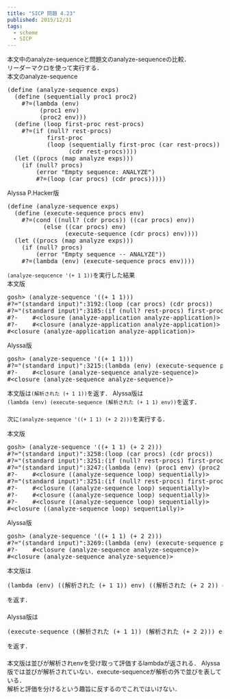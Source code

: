 ```yaml
---
title: "SICP 問題 4.23"
published: 2015/12/31
tags:
  - scheme
  - SICP
---
```


<p>本文中のanalyze-sequenceと問題文のanalyze-sequenceの比較．<br/>
リーダーマクロを使って実行する．<br/>
本文のanalyze-sequence</p>

<pre class="code lang-scheme" data-lang="scheme" data-unlink><span class="synSpecial">(</span><span class="synStatement">define</span> <span class="synSpecial">(</span>analyze-sequence exps<span class="synSpecial">)</span>
  <span class="synSpecial">(</span><span class="synStatement">define</span> <span class="synSpecial">(</span>sequentially proc1 proc2<span class="synSpecial">)</span>
    <span class="synError">#?=</span><span class="synSpecial">(</span><span class="synStatement">lambda</span> <span class="synSpecial">(</span>env<span class="synSpecial">)</span>
         <span class="synSpecial">(</span>proc1 env<span class="synSpecial">)</span>
         <span class="synSpecial">(</span>proc2 env<span class="synSpecial">)))</span>
  <span class="synSpecial">(</span><span class="synStatement">define</span> <span class="synSpecial">(</span>loop first-proc rest-procs<span class="synSpecial">)</span>
    <span class="synError">#?=</span><span class="synSpecial">(</span><span class="synStatement">if</span> <span class="synSpecial">(</span><span class="synIdentifier">null?</span> rest-procs<span class="synSpecial">)</span>
           first-proc
           <span class="synSpecial">(</span>loop <span class="synSpecial">(</span>sequentially first-proc <span class="synSpecial">(</span><span class="synIdentifier">car</span> rest-procs<span class="synSpecial">))</span>
                 <span class="synSpecial">(</span><span class="synIdentifier">cdr</span> rest-procs<span class="synSpecial">))))</span>
  <span class="synSpecial">(</span><span class="synStatement">let</span> <span class="synSpecial">((</span>procs <span class="synSpecial">(</span><span class="synIdentifier">map</span> analyze exps<span class="synSpecial">)))</span>
    <span class="synSpecial">(</span><span class="synStatement">if</span> <span class="synSpecial">(</span><span class="synIdentifier">null?</span> procs<span class="synSpecial">)</span>
        <span class="synSpecial">(</span>error <span class="synConstant">&quot;Empty sequence: ANALYZE&quot;</span><span class="synSpecial">)</span>
        <span class="synError">#?=</span><span class="synSpecial">(</span>loop <span class="synSpecial">(</span><span class="synIdentifier">car</span> procs<span class="synSpecial">)</span> <span class="synSpecial">(</span><span class="synIdentifier">cdr</span> procs<span class="synSpecial">)))))</span>
</pre>


<p>Alyssa P.Hacker版</p>

<pre class="code lang-scheme" data-lang="scheme" data-unlink><span class="synSpecial">(</span><span class="synStatement">define</span> <span class="synSpecial">(</span>analyze-sequence exps<span class="synSpecial">)</span>
  <span class="synSpecial">(</span><span class="synStatement">define</span> <span class="synSpecial">(</span>execute-sequence procs env<span class="synSpecial">)</span>
    <span class="synError">#?=</span><span class="synSpecial">(</span><span class="synStatement">cond</span> <span class="synSpecial">((</span><span class="synIdentifier">null?</span> <span class="synSpecial">(</span><span class="synIdentifier">cdr</span> procs<span class="synSpecial">))</span> <span class="synSpecial">((</span><span class="synIdentifier">car</span> procs<span class="synSpecial">)</span> env<span class="synSpecial">))</span>
          <span class="synSpecial">(</span><span class="synStatement">else</span> <span class="synSpecial">((</span><span class="synIdentifier">car</span> procs<span class="synSpecial">)</span> env<span class="synSpecial">)</span>
                <span class="synSpecial">(</span>execute-sequence <span class="synSpecial">(</span><span class="synIdentifier">cdr</span> procs<span class="synSpecial">)</span> env<span class="synSpecial">))))</span>
  <span class="synSpecial">(</span><span class="synStatement">let</span> <span class="synSpecial">((</span>procs <span class="synSpecial">(</span><span class="synIdentifier">map</span> analyze exps<span class="synSpecial">)))</span>
    <span class="synSpecial">(</span><span class="synStatement">if</span> <span class="synSpecial">(</span><span class="synIdentifier">null?</span> procs<span class="synSpecial">)</span>
        <span class="synSpecial">(</span>error <span class="synConstant">&quot;Empty sequence -- ANALYZE&quot;</span><span class="synSpecial">))</span>
    <span class="synError">#?=</span><span class="synSpecial">(</span><span class="synStatement">lambda</span> <span class="synSpecial">(</span>env<span class="synSpecial">)</span> <span class="synSpecial">(</span>execute-sequence procs env<span class="synSpecial">))))</span>
</pre>


<p><code>(analyze-sequcence '(+ 1 1))</code>を実行した結果<br/>
本文版</p>

<pre class="code lang-scheme" data-lang="scheme" data-unlink>gosh&gt; <span class="synSpecial">(</span>analyze-sequence <span class="synSpecial">'((</span>+ <span class="synConstant">1</span> <span class="synConstant">1</span><span class="synSpecial">)))</span>
<span class="synError">#?=</span><span class="synConstant">&quot;(standard input)&quot;</span>:3192:<span class="synSpecial">(</span>loop <span class="synSpecial">(</span><span class="synIdentifier">car</span> procs<span class="synSpecial">)</span> <span class="synSpecial">(</span><span class="synIdentifier">cdr</span> procs<span class="synSpecial">))</span>
<span class="synError">#?=</span><span class="synConstant">&quot;(standard input)&quot;</span>:3185:<span class="synSpecial">(</span><span class="synStatement">if</span> <span class="synSpecial">(</span><span class="synIdentifier">null?</span> rest-procs<span class="synSpecial">)</span> first-proc <span class="synSpecial">(</span>loop <span class="synSpecial">(</span>sequentially first-p ...
<span class="synError">#?-</span>    <span class="synError">#&lt;closure</span> <span class="synSpecial">(</span>analyze-application analyze-application<span class="synSpecial">)</span><span class="synIdentifier">&gt;</span>
<span class="synError">#?-</span>    <span class="synError">#&lt;closure</span> <span class="synSpecial">(</span>analyze-application analyze-application<span class="synSpecial">)</span><span class="synIdentifier">&gt;</span>
<span class="synError">#&lt;closure</span> <span class="synSpecial">(</span>analyze-application analyze-application<span class="synSpecial">)</span><span class="synIdentifier">&gt;</span>
</pre>


<p>Alyssa版　</p>

<pre class="code lang-scheme" data-lang="scheme" data-unlink>gosh&gt; <span class="synSpecial">(</span>analyze-sequence <span class="synSpecial">'((</span>+ <span class="synConstant">1</span> <span class="synConstant">1</span><span class="synSpecial">)))</span>
<span class="synError">#?=</span><span class="synConstant">&quot;(standard input)&quot;</span>:3215:<span class="synSpecial">(</span><span class="synStatement">lambda</span> <span class="synSpecial">(</span>env<span class="synSpecial">)</span> <span class="synSpecial">(</span>execute-sequence procs env<span class="synSpecial">))</span>
<span class="synError">#?-</span>    <span class="synError">#&lt;closure</span> <span class="synSpecial">(</span>analyze-sequence analyze-sequence<span class="synSpecial">)</span><span class="synIdentifier">&gt;</span>
<span class="synError">#&lt;closure</span> <span class="synSpecial">(</span>analyze-sequence analyze-sequence<span class="synSpecial">)</span><span class="synIdentifier">&gt;</span>
</pre>


<p>本文版は<code>(解析された (+ 1 1))</code>を返す．
Alyssa版は<br/>
<code>(lambda (env) (execute-sequence (解析された (+ 1 1) env))</code>を返す．
　　　　<br/>
次に<code>(analyze-sequence '((+ 1 1) (+ 2 2)))</code>を実行する．</p>

<p>本文版</p>

<pre class="code lang-scheme" data-lang="scheme" data-unlink>gosh&gt; <span class="synSpecial">(</span>analyze-sequence <span class="synSpecial">'((</span>+ <span class="synConstant">1</span> <span class="synConstant">1</span><span class="synSpecial">)</span> <span class="synSpecial">(</span>+ <span class="synConstant">2</span> <span class="synConstant">2</span><span class="synSpecial">)))</span>
<span class="synError">#?=</span><span class="synConstant">&quot;(standard input)&quot;</span>:3258:<span class="synSpecial">(</span>loop <span class="synSpecial">(</span><span class="synIdentifier">car</span> procs<span class="synSpecial">)</span> <span class="synSpecial">(</span><span class="synIdentifier">cdr</span> procs<span class="synSpecial">))</span>
<span class="synError">#?=</span><span class="synConstant">&quot;(standard input)&quot;</span>:3251:<span class="synSpecial">(</span><span class="synStatement">if</span> <span class="synSpecial">(</span><span class="synIdentifier">null?</span> rest-procs<span class="synSpecial">)</span> first-proc <span class="synSpecial">(</span>loop <span class="synSpecial">(</span>sequentially first-p ...
<span class="synError">#?=</span><span class="synConstant">&quot;(standard input)&quot;</span>:3247:<span class="synSpecial">(</span><span class="synStatement">lambda</span> <span class="synSpecial">(</span>env<span class="synSpecial">)</span> <span class="synSpecial">(</span>proc1 env<span class="synSpecial">)</span> <span class="synSpecial">(</span>proc2 env<span class="synSpecial">))</span>
<span class="synError">#?-</span>    <span class="synError">#&lt;closure</span> <span class="synSpecial">((</span>analyze-sequence loop<span class="synSpecial">)</span> sequentially<span class="synSpecial">)</span><span class="synIdentifier">&gt;</span>
<span class="synError">#?=</span><span class="synConstant">&quot;(standard input)&quot;</span>:3251:<span class="synSpecial">(</span><span class="synStatement">if</span> <span class="synSpecial">(</span><span class="synIdentifier">null?</span> rest-procs<span class="synSpecial">)</span> first-proc <span class="synSpecial">(</span>loop <span class="synSpecial">(</span>sequentially first-p ...
<span class="synError">#?-</span>    <span class="synError">#&lt;closure</span> <span class="synSpecial">((</span>analyze-sequence loop<span class="synSpecial">)</span> sequentially<span class="synSpecial">)</span><span class="synIdentifier">&gt;</span>
<span class="synError">#?-</span>    <span class="synError">#&lt;closure</span> <span class="synSpecial">((</span>analyze-sequence loop<span class="synSpecial">)</span> sequentially<span class="synSpecial">)</span><span class="synIdentifier">&gt;</span>
<span class="synError">#?-</span>    <span class="synError">#&lt;closure</span> <span class="synSpecial">((</span>analyze-sequence loop<span class="synSpecial">)</span> sequentially<span class="synSpecial">)</span><span class="synIdentifier">&gt;</span>
<span class="synError">#&lt;closure</span> <span class="synSpecial">((</span>analyze-sequence loop<span class="synSpecial">)</span> sequentially<span class="synSpecial">)</span><span class="synIdentifier">&gt;</span>
</pre>


<p>Alyssa版</p>

<pre class="code lang-scheme" data-lang="scheme" data-unlink>gosh&gt; <span class="synSpecial">(</span>analyze-sequence <span class="synSpecial">'((</span>+ <span class="synConstant">1</span> <span class="synConstant">1</span><span class="synSpecial">)</span> <span class="synSpecial">(</span>+ <span class="synConstant">2</span> <span class="synConstant">2</span><span class="synSpecial">)))</span>
<span class="synError">#?=</span><span class="synConstant">&quot;(standard input)&quot;</span>:3269:<span class="synSpecial">(</span><span class="synStatement">lambda</span> <span class="synSpecial">(</span>env<span class="synSpecial">)</span> <span class="synSpecial">(</span>execute-sequence procs env<span class="synSpecial">))</span>
<span class="synError">#?-</span>    <span class="synError">#&lt;closure</span> <span class="synSpecial">(</span>analyze-sequence analyze-sequence<span class="synSpecial">)</span><span class="synIdentifier">&gt;</span>
<span class="synError">#&lt;closure</span> <span class="synSpecial">(</span>analyze-sequence analyze-sequence<span class="synSpecial">)</span><span class="synIdentifier">&gt;</span>
</pre>


<p>本文版は</p>

<pre class="code" data-lang="" data-unlink>(lambda (env) ((解析された (+ 1 1)) env) ((解析された (+ 2 2)) env))</pre>


<p>を返す．<br/>
　<br/>
Alyssa版は</p>

<pre class="code" data-lang="" data-unlink>(execute-sequence ((解析された (+ 1 1)) (解析された (+ 2 2))) env)</pre>


<p>を返す．<br/>
　<br/>
本文版は並びが解析されenvを受け取って評価するlambdaが返される．
Alyssa版では並びが解析されていない．execute-sequenceが解析の外で並びを表している．<br/>
解析と評価を分けるという趣旨に反するのでこれではいけない．</p>


